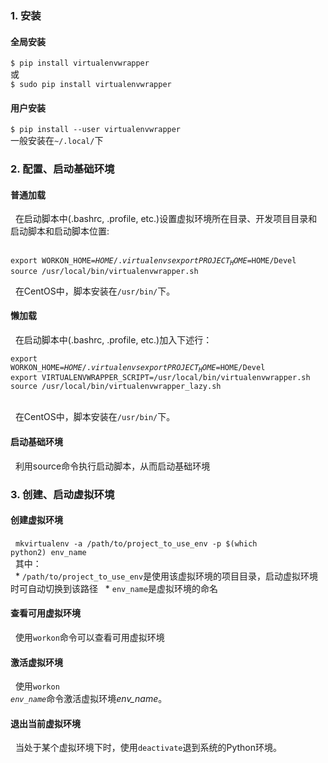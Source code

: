 ### 1. 安装
#### 全局安装
   <code>$ pip install virtualenvwrapper</code>   
   或   
   <code>$ sudo pip install virtualenvwrapper</code>   
#### 用户安装
   <code>$ pip install --user virtualenvwrapper</code>   
   一般安装在<code>~/.local/</code>下
   
### 2. 配置、启动基础环境
#### 普通加载
   在启动脚本中(.bashrc, .profile, etc.)设置虚拟环境所在目录、开发项目目录和启动脚本和启动脚本位置:   
   <pre><code>export WORKON_HOME=$HOME/.virtualenvs
export PROJECT_HOME=$HOME/Devel
source /usr/local/bin/virtualenvwrapper.sh</code></pre>
   在CentOS中，脚本安装在<code>/usr/bin/</code>下。
#### 懒加载
   在启动脚本中(.bashrc, .profile, etc.)加入下述行：
    <pre><code>export WORKON_HOME=$HOME/.virtualenvs
export PROJECT_HOME=$HOME/Devel
export VIRTUALENVWRAPPER_SCRIPT=/usr/local/bin/virtualenvwrapper.sh
source /usr/local/bin/virtualenvwrapper_lazy.sh</code></pre>   
   在CentOS中，脚本安装在<code>/usr/bin/</code>下。
#### 启动基础环境
   利用source命令执行启动脚本，从而启动基础环境

### 3. 创建、启动虚拟环境
#### 创建虚拟环境
   <code>mkvirtualenv -a /path/to/project_to_use_env -p $(which python2) env_name</code>   
   其中：   
   * <code>/path/to/project_to_use_env</code>是使用该虚拟环境的项目目录，启动虚拟环境时可自动切换到该路径
   * <code>env_name</code>是虚拟环境的命名
#### 查看可用虚拟环境
   使用<code>workon</code>命令可以查看可用虚拟环境
#### 激活虚拟环境
   使用<code>workon <i>env_name</i></code>命令激活虚拟环境<i>env_name</i>。
#### 退出当前虚拟环境
   当处于某个虚拟环境下时，使用<code>deactivate</code>退到系统的Python环境。
   
